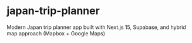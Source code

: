 # japan-trip-planner
Modern Japan trip planner app built with Next.js 15, Supabase, and hybrid map approach (Mapbox + Google Maps)

